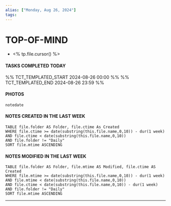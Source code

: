 ```yaml
---
alias: ["Monday, Aug 26, 2024"]
tags: 
---
```



# TOP-OF-MIND
- <% tp.file.cursor() %> 

#### TASKS COMPLETED TODAY
%% TCT_TEMPLATED_START 2024-08-26 00:00 %%
%% TCT_TEMPLATED_END 2024-08-26 23:59 %%


#### PHOTOS
```photos
notedate
```

#### NOTES CREATED IN THE LAST WEEK
``` dataview
TABLE file.folder AS Folder, file.ctime As Created
WHERE file.ctime >= date(substring(this.file.name,0,10)) - dur(1 week) 
AND file.ctime < date(substring(this.file.name,0,10)) 
AND file.folder != "Daily"
SORT file.mtime ASCENDING
```

#### NOTES MODIFIED IN THE LAST WEEK
``` dataview
TABLE file.folder AS Folder, file.mtime AS Modified, file.ctime AS Created
WHERE file.mtime >= date(substring(this.file.name,0,10)) - dur(1 week)
AND file.mtime < date(substring(this.file.name,0,10))
AND file.ctime < date(substring(this.file.name,0,10)) - dur(1 week)
AND file.folder != "Daily"
SORT file.mtime ASCENDING
```
---
